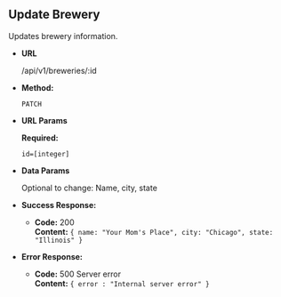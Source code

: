 **Update Brewery**
----
  Updates brewery information.

* **URL**

  /api/v1/breweries/:id

* **Method:**

  `PATCH`
  
*  **URL Params**

   **Required:**
 
   `id=[integer]`

* **Data Params**

  Optional to change: Name, city, state

* **Success Response:**

  * **Code:** 200 <br />
    **Content:** `{ name: "Your Mom's Place", city: "Chicago", state: "Illinois" }`
 
* **Error Response:**

  * **Code:** 500 Server error <br />
    **Content:** `{ error : "Internal server error" }`
